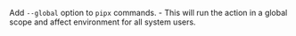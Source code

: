 Add `--global` option to `pipx` commands.
    - This will run the action in a global scope and affect environment for all system users.
